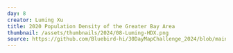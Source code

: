 ```yaml
---
day: 8
creator: Luming Xu
title: 2020 Population Density of the Greater Bay Area
thumbnail: /assets/thumbnails/2024/08-Luming-HDX.png
source: https://github.com/Bluebird-hi/30DayMapChallenge_2024/blob/main/08-HDX/08-HDX.R
---
```

